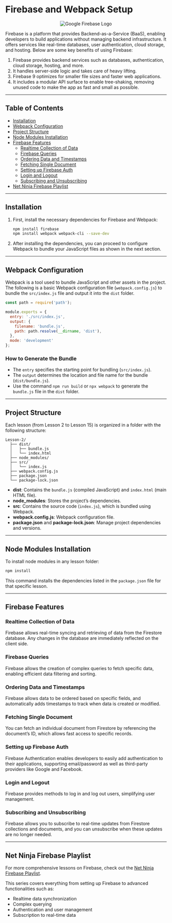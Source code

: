# Firebase and Webpack Setup

<p align="center">
  <img src="https://firebase.google.com/images/brand-guidelines/logo-logomark.png" alt="Google Firebase Logo" />
</p>

Firebase is a platform that provides Backend-as-a-Service (BaaS), enabling developers to build applications without managing backend infrastructure. It offers services like real-time databases, user authentication, cloud storage, and hosting. Below are some key benefits of using Firebase:

1. Firebase provides backend services such as databases, authentication, cloud storage, hosting, and more.
2. It handles server-side logic and takes care of heavy lifting.
3. Firebase 9 optimizes for smaller file sizes and faster web applications.
4. It includes a modular API surface to enable tree-shaking, removing unused code to make the app as fast and small as possible.

---

## Table of Contents

- [Installation](#installation)
- [Webpack Configuration](#webpack-configuration)
- [Project Structure](#project-structure)
- [Node Modules Installation](#node-modules-installation)
- [Firebase Features](#firebase-features)
  - [Realtime Collection of Data](#realtime-collection-of-data)
  - [Firebase Queries](#firebase-queries)
  - [Ordering Data and Timestamps](#ordering-data-and-timestamps)
  - [Fetching Single Document](#fetching-single-document)
  - [Setting up Firebase Auth](#setting-up-firebase-auth)
  - [Login and Logout](#login-and-logout)
  - [Subscribing and Unsubscribing](#subscribing-and-unsubscribing)
- [Net Ninja Firebase Playlist](#net-ninja-firebase-playlist)

---

## Installation

1. First, install the necessary dependencies for Firebase and Webpack:

    ```bash
    npm install firebase
    npm install webpack webpack-cli --save-dev
    ```

2. After installing the dependencies, you can proceed to configure Webpack to bundle your JavaScript files as shown in the next section.

---

## Webpack Configuration

Webpack is a tool used to bundle JavaScript and other assets in the project. The following is a basic Webpack configuration file (`webpack.config.js`) to bundle the `src/index.js` file and output it into the `dist` folder.

```javascript
const path = require('path');

module.exports = {
  entry: './src/index.js',
  output: {
    filename: 'bundle.js',
    path: path.resolve(__dirname, 'dist'),
  },
  mode: 'development'
};
```

### How to Generate the Bundle

- The `entry` specifies the starting point for bundling (`src/index.js`).
- The `output` determines the location and file name for the bundle (`dist/bundle.js`).
- Use the command `npm run build` or `npx webpack` to generate the `bundle.js` file in the `dist` folder.

---

## Project Structure

Each lesson (from Lesson 2 to Lesson 15) is organized in a folder with the following structure:

```
Lesson-2/
  ├── dist/
  │   ├── bundle.js
  │   └── index.html
  ├── node_modules/
  ├── src/
  │   └── index.js
  ├── webpack.config.js
  ├── package.json
  └── package-lock.json
```

- **dist**: Contains the `bundle.js` (compiled JavaScript) and `index.html` (main HTML file).
- **node_modules**: Stores the project’s dependencies.
- **src**: Contains the source code (`index.js`), which is bundled using Webpack.
- **webpack.config.js**: Webpack configuration file.
- **package.json** and **package-lock.json**: Manage project dependencies and versions.

---

## Node Modules Installation

To install node modules in any lesson folder:

```bash
npm install
```

This command installs the dependencies listed in the `package.json` file for that specific lesson.

---

## Firebase Features

### Realtime Collection of Data

Firebase allows real-time syncing and retrieving of data from the Firestore database. Any changes in the database are immediately reflected on the client side.

### Firebase Queries

Firebase allows the creation of complex queries to fetch specific data, enabling efficient data filtering and sorting.

### Ordering Data and Timestamps

Firebase allows data to be ordered based on specific fields, and automatically adds timestamps to track when data is created or modified.

### Fetching Single Document

You can fetch an individual document from Firestore by referencing the document’s ID, which allows fast access to specific records.

### Setting up Firebase Auth

Firebase Authentication enables developers to easily add authentication to their applications, supporting email/password as well as third-party providers like Google and Facebook.

### Login and Logout

Firebase provides methods to log in and log out users, simplifying user management.

### Subscribing and Unsubscribing

Firebase allows you to subscribe to real-time updates from Firestore collections and documents, and you can unsubscribe when these updates are no longer needed.

---

## Net Ninja Firebase Playlist

For more comprehensive lessons on Firebase, check out the [Net Ninja Firebase Playlist](https://youtube.com/playlist?list=PL4cUxeGkcC9jERUGvbudErNCeSZHWUVlb&si=gyTgNXe83OM781v7).

This series covers everything from setting up Firebase to advanced functionalities such as:

- Realtime data synchronization
- Complex querying
- Authentication and user management
- Subscription to real-time data

